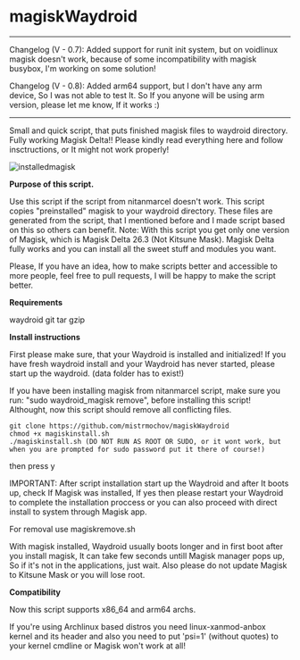 # magiskWaydroid
__________________________________________________________________________________________________________________________________________________________________________________________

Changelog (V - 0.7): Added support for runit init system, but on voidlinux magisk doesn't work, because of some incompatibility with magisk busybox, I'm working on some solution!

Changelog (V - 0.8): Added arm64 support, but I don't have any arm device, So I was not able to test It. So If you anyone will be using arm version, please let me know, If it works :)
__________________________________________________________________________________________________________________________________________________________________________________________

Small and quick script, that puts finished magisk files to waydroid directory. Fully working Magisk Delta!!
Please kindly read everything here and follow insctructions, or It might not work properly!

![installedmagisk](https://magiskwaydroid.fra1.digitaloceanspaces.com/magiskimage.png)

**Purpose of this script.**

 Use this script if the script from nitanmarcel doesn't work. This script copies "preinstalled" magisk to your waydroid directory. These files are generated from the script, that I mentioned before and I made script based on this so others can benefit. 
 Note: With this script you get only one version of Magisk, which is Magisk Delta 26.3 (Not Kitsune Mask). Magisk Delta fully works and you can install all the sweet stuff and modules you want.

 Please, If you have an idea, how to make scripts better and accessible to more people, feel free to pull requests, I will be happy to make the script better.

 **Requirements**

 waydroid
 git
 tar
 gzip

 **Install instructions**
 
 First please make sure, that your Waydroid is installed and initialized!
 If you have fresh waydroid install and your Waydroid has never started, please start up the waydroid. (data folder has to exist!)

 If you have been installing magisk from nitanmarcel script, make sure you run: "sudo waydroid_magisk remove", before installing this script! Althought, now this script should remove all conflicting files.
 ```shell
git clone https://github.com/mistrmochov/magiskWaydroid
chmod +x magiskinstall.sh
./magiskinstall.sh (DO NOT RUN AS ROOT OR SUDO, or it wont work, but when you are prompted for sudo password put it there of course!)
```
 then press y

 IMPORTANT: After script installation start up the Waydroid and after It boots up, check If Magisk was installed, If yes then please restart your Waydroid to complete the installation proccess or you can also proceed with direct install to system through Magisk app.
 
 For removal use magiskremove.sh
 
 With magisk installed, Waydroid usually boots longer and in first boot after you install magisk, It can take few seconds untill Magisk manager pops up, So if it's not in the applications, just wait.
 Also please do not update Magisk to Kitsune Mask or you will lose root.
 
 **Compatibility**
 
 Now this script supports x86_64 and arm64 archs.
 
 If you're using Archlinux based distros you need linux-xanmod-anbox kernel and its header and also you need to put 'psi=1' (without quotes) to your kernel cmdline or Magisk won't work at all!

